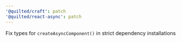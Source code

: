 ```yaml
---
'@quilted/craft': patch
'@quilted/react-async': patch
---
```


Fix types for `createAsyncComponent()` in strict dependency installations
